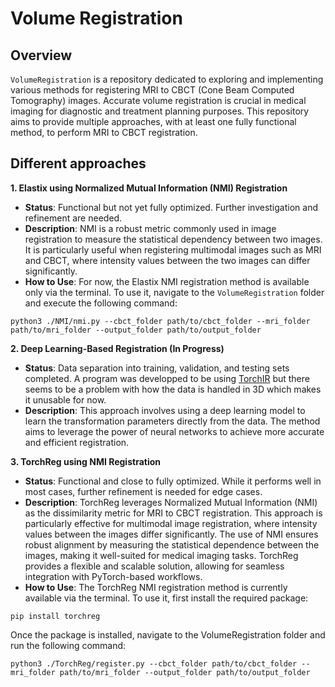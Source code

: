 # Volume Registration

## Overview

`VolumeRegistration`  is a repository dedicated to exploring and implementing various methods for registering MRI to CBCT (Cone Beam Computed Tomography) images. Accurate volume registration is crucial in medical imaging for diagnostic and treatment planning purposes. This repository aims to provide multiple approaches, with at least one fully functional method, to perform MRI to CBCT registration.

## Different approaches

**1. Elastix using Normalized Mutual Information (NMI) Registration**
* **Status**: Functional but not yet fully optimized. Further investigation and refinement are needed.
* **Description**: NMI is a robust metric commonly used in image registration to measure the statistical dependency between two images. It is particularly useful when registering multimodal images such as MRI and CBCT, where intensity values between the two images can differ significantly.
* **How to Use**: For now, the Elastix NMI registration method is available only via the terminal. To use it, navigate to the `VolumeRegistration` folder and execute the following command:
```
python3 ./NMI/nmi.py --cbct_folder path/to/cbct_folder --mri_folder path/to/mri_folder --output_folder path/to/output_folder
```

**2. Deep Learning-Based Registration (In Progress)**
* **Status**: Data separation into training, validation, and testing sets completed. A program was developped to be using [TorchIR](https://github.com/BDdeVos/TorchIR/tree/main) but there seems to be a problem with how the data is handled in 3D which makes it unusable for now.
* **Description**: This approach involves using a deep learning model to learn the transformation parameters directly from the data. The method aims to leverage the power of neural networks to achieve more accurate and efficient registration.


**3. TorchReg using NMI Registration**
* **Status**: Functional and close to fully optimized. While it performs well in most cases, further refinement is needed for edge cases.
* **Description**: TorchReg leverages Normalized Mutual Information (NMI) as the dissimilarity metric for MRI to CBCT registration. This approach is particularly effective for multimodal image registration, where intensity values between the images differ significantly. The use of NMI ensures robust alignment by measuring the statistical dependence between the images, making it well-suited for medical imaging tasks. TorchReg provides a flexible and scalable solution, allowing for seamless integration with PyTorch-based workflows.
* **How to Use**: The TorchReg NMI registration method is currently available via the terminal. To use it, first install the required package:
```
pip install torchreg
```

Once the package is installed, navigate to the VolumeRegistration folder and run the following command:
```
python3 ./TorchReg/register.py --cbct_folder path/to/cbct_folder --mri_folder path/to/mri_folder --output_folder path/to/output_folder
```